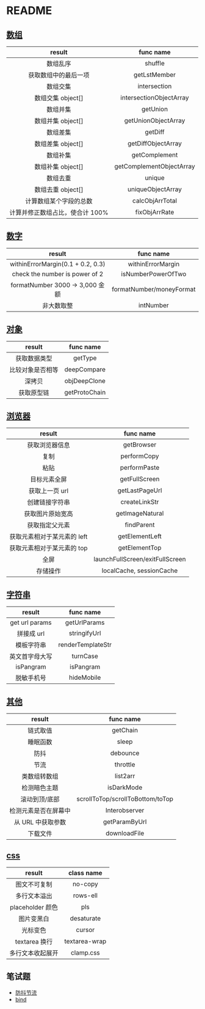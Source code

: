 # README

## [数组](./src/arr/index.js)

|             result              |        func name         |
| :-----------------------------: | :----------------------: |
|            数组乱序             |         shuffle          |
|      获取数组中的最后一项       |       getLstMember       |
|            数组交集             |       intersection       |
|        数组交集 object[]        | intersectionObjectArray  |
|            数组并集             |         getUnion         |
|        数组并集 object[]        |   getUnionObjectArray    |
|            数组差集             |         getDiff          |
|        数组差集 object[]        |    getDiffObjectArray    |
|            数组补集             |      getComplement       |
|        数组补集 object[]        | getComplementObjectArray |
|            数组去重             |          unique          |
|        数组去重 object[]        |    uniqueObjectArray     |
|     计算数组某个字段的总数      |     calcObjArrTotal      |
| 计算并修正数组占比，使合计 100% |      fixObjArrRate       |

## [数字](./src/num/index.js)

|              result               |        func name         |
| :-------------------------------: | :----------------------: |
| withinErrorMargin(0.1 + 0.2, 0.3) |    withinErrorMargin     |
|  check the number is power of 2   |    isNumberPowerOfTwo    |
|  formatNumber 3000 -> 3,000 金额  | formatNumber/moneyFormat |
|            非大数取整             |        intNumber         |

## [对象](./src/obj/index.js)

|      result      |   func name   |
| :--------------: | :-----------: |
|   获取数据类型   |    getType    |
| 比较对象是否相等 |  deepCompare  |
|      深拷贝      | objDeepClone  |
|    获取原型链    | getProtoChain |

## [浏览器](./src/browser/index.js)

|           result            |            func name            |
| :-------------------------: | :-----------------------------: |
|       获取浏览器信息        |           getBrowser            |
|            复制             |           performCopy           |
|            粘贴             |          performPaste           |
|        目标元素全屏         |          getFullScreen          |
|       获取上一页 url        |         getLastPageUrl          |
|       创建链接字符串        |          createLinkStr          |
|      获取图片原始宽高       |         getImageNatural         |
|       获取指定父元素        |           findParent            |
| 获取元素相对于某元素的 left |         getElementLeft          |
| 获取元素相对于某元素的 top  |          getElementTop          |
|            全屏             | launchFullScreen/exitFullScreen |
|          存储操作           |    localCache, sessionCache     |

## [字符串](./src/str/index.js)

|     result     |     func name     |
| :------------: | :---------------: |
| get url params |   getUrlParams    |
|   拼接成 url   |   stringifyUrl    |
|   模板字符串   | renderTemplateStr |
| 英文首字母大写 |     turnCase      |
|   isPangram    |     isPangram     |
|   脱敏手机号   |    hideMobile     |

## [其他](./src/other/index.js)

|        result        |            func name             |
| :------------------: | :------------------------------: |
|       链式取值       |             getChain             |
|       睡眠函数       |              sleep               |
|         防抖         |             debounce             |
|         节流         |             throttle             |
|     类数组转数组     |             list2arr             |
|     检测暗色主题     |            isDarkMode            |
|    滚动到顶/底部     | scrollToTop/scrollToBottom/toTop |
| 检测元素是否在屏幕中 |          Interobserver           |
|  从 URL 中获取参数   |          getParamByUrl           |
|       下载文件       |           downloadFile           |

## [css](./util.css)

|      result      |  class name   |
| :--------------: | :-----------: |
|   图文不可复制   |    no-copy    |
|   多行文本溢出   |   rows-ell    |
| placeholder 颜色 |      pls      |
|    图片变黑白    |  desaturate   |
|     光标变色     |    cursor     |
|  textarea 换行   | textarea-wrap |
| 多行文本收起展开 |   clamp.css   |

## 笔试题

- [防抖节流](./src/interview-code/throttle&debounce)
- [bind](./src/interview-code/myBind)
